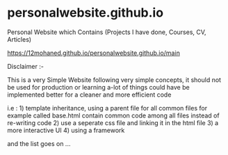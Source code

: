 # personalwebsite.github.io
Personal Website which Contains (Projects I have done, Courses, CV, Articles)


https://12mohaned.github.io/personalwebsite.github.io/main

Disclaimer :- 

This is a very Simple Website following very simple concepts, it should not be used for production or learning a-lot of things could have be implemented better for a cleaner and more efficient code

i.e : 1) template inheritance, using a parent file for all common files for  example called base.html contain common code     among all files instead of re-writing code 
      2) use a seperate css file and linking it in the html file 
      3) a more interactive UI 
      4) using a framework 

and the list goes on ... 
